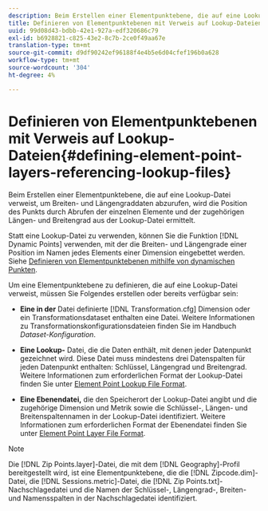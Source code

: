 ```yaml
---
description: Beim Erstellen einer Elementpunktebene, die auf eine Lookup-Datei verweist, um Breiten- und Längengraddaten abzurufen, wird die Position des Punkts durch Abrufen der einzelnen Elemente und der zugehörigen Längen- und Breitengrad aus der Lookup-Datei ermittelt.
title: Definieren von Elementpunktebenen mit Verweis auf Lookup-Dateien
uuid: 99d08d43-bdbb-42e1-927a-edf320686c79
exl-id: b6928821-c825-43e2-8c7b-2ce0f49aa67e
translation-type: tm+mt
source-git-commit: d9df90242ef96188f4e4b5e6d04cfef196b0a628
workflow-type: tm+mt
source-wordcount: '304'
ht-degree: 4%

---
```


# Definieren von Elementpunktebenen mit Verweis auf Lookup-Dateien{#defining-element-point-layers-referencing-lookup-files}

Beim Erstellen einer Elementpunktebene, die auf eine Lookup-Datei verweist, um Breiten- und Längengraddaten abzurufen, wird die Position des Punkts durch Abrufen der einzelnen Elemente und der zugehörigen Längen- und Breitengrad aus der Lookup-Datei ermittelt.

Statt eine Lookup-Datei zu verwenden, können Sie die Funktion [!DNL Dynamic Points] verwenden, mit der die Breiten- und Längengrade einer Position im Namen jedes Elements einer Dimension eingebettet werden. Siehe [Definieren von Elementpunktebenen mithilfe von dynamischen Punkten](../../../../../home/c-geo-oview/c-wk-img-lyrs/c-elmt-pt-lyrs/c-elmt-pt-lyrs-ref-lkp-files/c-elmt-pt-lyr-file-frmt/c-dyn-pts.md#concept-77ae65bedc3f465489bc135ae7e3c2f3).

Um eine Elementpunktebene zu definieren, die auf eine Lookup-Datei verweist, müssen Sie Folgendes erstellen oder bereits verfügbar sein:

* **Eine in der** Datei definierte  [!DNL Transformation.cfg] Dimension oder ein Transformationsdataset enthalten eine Datei. Weitere Informationen zu Transformationskonfigurationsdateien finden Sie im Handbuch *Dataset-Konfiguration*.

* **Eine Lookup-** Datei, die die Daten enthält, mit denen jeder Datenpunkt gezeichnet wird. Diese Datei muss mindestens drei Datenspalten für jeden Datenpunkt enthalten: Schlüssel, Längengrad und Breitengrad. Weitere Informationen zum erforderlichen Format der Lookup-Datei finden Sie unter [Element Point Lookup File Format](../../../../../home/c-geo-oview/c-wk-img-lyrs/c-elmt-pt-lyrs/c-elmt-pt-lyrs-ref-lkp-files/c-elmt-pt-lkp-file-frmt.md#concept-c059121019ea4dbcb1c17129567f4121).

* **Eine Ebenendatei,** die den Speicherort der Lookup-Datei angibt und die zugehörige Dimension und Metrik sowie die Schlüssel-, Längen- und Breitenspaltennamen in der Lookup-Datei identifiziert. Weitere Informationen zum erforderlichen Format der Ebenendatei finden Sie unter [Element Point Layer File Format](../../../../../home/c-geo-oview/c-wk-img-lyrs/c-elmt-pt-lyrs/c-elmt-pt-lyrs-ref-lkp-files/c-elmt-pt-lyr-file-frmt/c-elmt-pt-lyr-file-frmt.md#concept-678a95cb69644105a7af1b86ad5a5981).

>[!NOTE]
>
>Die [!DNL Zip Points.layer]-Datei, die mit dem [!DNL Geography]-Profil bereitgestellt wird, ist eine Elementpunktebene, die die [!DNL Zipcode.dim]-Datei, die [!DNL Sessions.metric]-Datei, die [!DNL Zip Points.txt]-Nachschlagedatei und die Namen der Schlüssel-, Längengrad-, Breiten- und Namensspalten in der Nachschlagedatei identifiziert.
